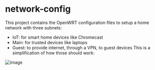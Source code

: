 # network-config
This project contains the OpenWRT configuration files to setup a home network with three subnets:
- IoT: for smart home devices like Chromecast
- Main: for trusted devices like laptops
- Guest: to provide internet, through a VPN, to guest devices
This is a simplification of how those should work:

![image](https://github.com/akademsubotnik/network-config/assets/44036625/05589f76-c017-4136-a9f7-5089d96f64ef)

